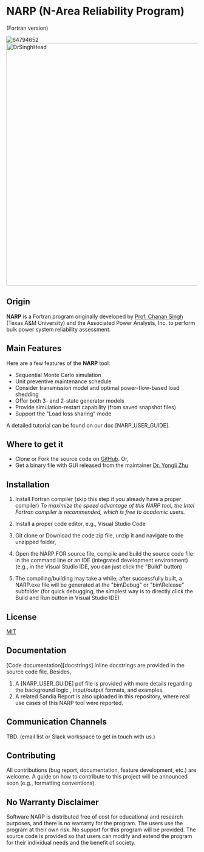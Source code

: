 # NARP (N-Area Reliability Program) 
(Fortran version)

![64794652](https://user-images.githubusercontent.com/19656104/213796836-fc5851a8-5f60-496e-9e51-7b6c80e065f5.png)<img width="640" alt="DrSinghHead" src="https://user-images.githubusercontent.com/19656104/213797109-626ab421-f3e5-4d8c-920e-b7849959bc9b.PNG">

## Origin
**NARP** is a Fortran program originally developed by [Prof. Chanan Singh](https://engineering.tamu.edu/electrical/profiles/csingh.html) (Texas A&M University) and the Associated Power Analysts, Inc. to perform bulk power system reliability assessment.


## Main Features
Here are a few features of the **NARP** tool:
* Sequential Monte Carlo simulation
* Unit preventive maintenance schedule
* Consider transmission model and optimal power-flow-based load shedding
* Offer both 3- and 2-state generator models	
* Provide simulation-restart capability (from saved snapshot files)
* Support the "Load loss sharing" mode

A detailed tutorial can be found on our doc [NARP_USER_GUIDE].


## Where to get it
* Clone or Fork the source code on [GitHub](https://github.com/Breakthrough-Energy/PowerSimData). Or,
* Get a binary file with GUI released from the maintainer [Dr. Yongli Zhu](https://yonglizhu.github.io/#research-interest)


## Installation

1. Install Fortran compiler (skip this step if you already have a proper compiler)
*To maximize the speed advantage of this NARP tool, the Intel Fortran compiler is recommended, which is free to academic users.*

2. Install a proper code editor, e.g., Visual Studio Code

3. Git clone or Download the code zip file, unzip it and navigate to the unzipped folder, 

4. Open the NARP.FOR source file, compile and build the source code file in the command line or an IDE (integrated development environment)
(e.g., in the Visual Studio IDE, you can just click the "Build" button)
   
5. The compiling/building  may take a while; after successfully built, a NARP.exe file will be generated at the "bin\Debug" or "bin\Release" subfolder
(for quick debugging, the simplest way is to directly click the Build and Run button in Visual Studio IDE)

## License
[MIT](LICENSE)


## Documentation
[Code documentation][docstrings] inline docstrings are provided in the source code file.
Besides, 
1)	A [NARP_USER_GUIDE] pdf file is provided with more details regarding the background logic , input/output formats, and examples.
2)	A related Sandia Report is also uploaded in this repository, where real use cases of this NARP tool were reported.


## Communication Channels 
TBD. (email list or Slack workspace to get in touch with us.)


## Contributing
All contributions (bug report, documentation, feature development, etc.) are welcome. A guide on how to contribute to this project will be announced soon (e.g., formatting conventions).

## No Warranty Disclaimer
Software NARP is distributed free of cost for educational and research purposes, and there is no warranty for the program. The users use the program at their own risk. No support for this program will be provided. The source code is provided so that users can modify and extend the program for their individual needs and the benefit of society.



